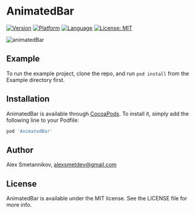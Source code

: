 # AnimatedBar

[![Version](https://img.shields.io/cocoapods/v/AnimatedBar.svg?style=flat)](https://cocoapods.org/pods/AnimatedBar)
[![Platform](https://img.shields.io/badge/platform-ios-lightgrey.svg?style=flat)](https://img.shields.io/badge/platform-ios-lightgrey.svg?style=flat)
[![Language](https://img.shields.io/badge/language-swift-orange.svg?style=flat)](https://swift.org/about/)
[![License: MIT](https://img.shields.io/badge/license-MIT-blue.svg?style=flat)](http://opensource.org/licenses/MIT)

![animatedBar](https://user-images.githubusercontent.com/25868364/55669201-38496080-587d-11e9-9254-883552d1582c.gif)

## Example

To run the example project, clone the repo, and run `pod install` from the Example directory first.

## Installation

AnimatedBar is available through [CocoaPods](https://cocoapods.org). To install
it, simply add the following line to your Podfile:

```ruby
pod 'AnimatedBar'
```

## Author

Alex Smetannikov, alexsmetdev@gmail.com

## License

AnimatedBar is available under the MIT license. See the LICENSE file for more info.
